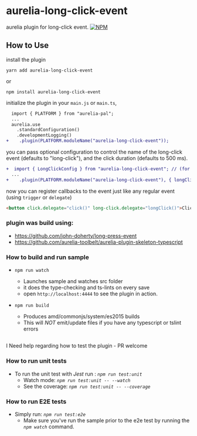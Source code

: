 # aurelia-long-click-event
aurelia plugin for long-click event. [![NPM](https://img.shields.io/npm/dt/aurelia-long-click-event.svg?style=flat)](https://www.npmjs.com/package/aurelia-long-click-event)

## How to Use

install the plugin
```shell
yarn add aurelia-long-click-event
```

or

```shell
npm install aurelia-long-click-event
```
initialize the plugin in your `main.js` or `main.ts`,

```diff
  import { PLATFORM } from "aurelia-pal";
  ...
  aurelia.use
    .standardConfiguration()
    .developmentLogging()
+    .plugin(PLATFORM.moduleName("aurelia-long-click-event"));
```
you can pass optional configuration to control the name of the long-click event (defaults to "long-click"), and the click duration (defaults to 500 ms).

```diff
+  import { LongClickConfig } from "aurelia-long-click-event"; // (for type safety)
  ...
+    .plugin(PLATFORM.moduleName("aurelia-long-click-event"), { longClickEventName: "long-click", clickDurationMS: 500 } as LongClickConfig);
```

now you can register callbacks to the event just like any regular event (using `trigger` or `delegate`)

```html
<button click.delegate="click()" long-click.delegate="longClick()">Click me</button>
```


### plugin was build using:
* https://github.com/john-doherty/long-press-event
* https://github.com/aurelia-toolbelt/aurelia-plugin-skeleton-typescript


### How to build and run sample
  * ```npm run watch```
    * Launches sample and watches src folder
    * it does the type-checking and ts-lints on every save
    * open `http://localhost:4444` to see the plugin in action.

  * ```npm run build```
    * Produces amd/commonjs/system/es2015 builds
    * This will *NOT* emit/update files if you have any typescript or tslint errors

##
I Need help regarding how to test the plugin - PR welcome

### How to run unit tests

  * To run the unit test with _*Jest*_ run : _```npm run test:unit```_
    * Watch mode: _```npm run test:unit -- --watch```_
    * See the coverage: _```npm run test:unit -- --coverage```_

### How to run E2E tests

  * Simply run: _```npm run test:e2e```_
    * Make sure you've run the sample prior to the e2e test by running the _`npm watch`_ command.
